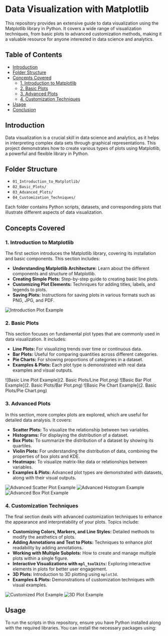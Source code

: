 # Data Visualization with Matplotlib

This repository provides an extensive guide to data visualization using the Matplotlib library in Python. It covers a wide range of visualization techniques, from basic plots to advanced customization methods, making it a valuable resource for anyone interested in data science and analytics.

## Table of Contents
- [Introduction](#introduction)
- [Folder Structure](#folder-structure)
- [Concepts Covered](#concepts-covered)
  - [1. Introduction to Matplotlib](#1-introduction-to-matplotlib)
  - [2. Basic Plots](#2-basic-plots)
  - [3. Advanced Plots](#3-advanced-plots)
  - [4. Customization Techniques](#4-customization-techniques)
- [Usage](#usage)
- [Conclusion](#conclusion)

## Introduction

Data visualization is a crucial skill in data science and analytics, as it helps in interpreting complex data sets through graphical representations. This project demonstrates how to create various types of plots using Matplotlib, a powerful and flexible library in Python.

## Folder Structure

- `01_Introduction_to_Matplotlib/`
- `02_Basic_Plots/`
- `03_Advanced_Plots/`
- `04_Customization_Techniques/`

Each folder contains Python scripts, datasets, and corresponding plots that illustrate different aspects of data visualization.

## Concepts Covered

### 1. Introduction to Matplotlib

The first section introduces the Matplotlib library, covering its installation and basic components. This section includes:
- **Understanding Matplotlib Architecture:** Learn about the different components and structure of Matplotlib.
- **Creating Simple Plots:** Step-by-step guide to creating basic line plots.
- **Customizing Plot Elements:** Techniques for adding titles, labels, and legends to plots.
- **Saving Plots:** Instructions for saving plots in various formats such as PNG, JPG, and PDF.

![Introduction Plot Example](01_Introduction_to_Matplotlib/introduction_plot_example.png)

### 2. Basic Plots

This section focuses on fundamental plot types that are commonly used in data visualization. It includes:
- **Line Plots:** For visualizing trends over time or continuous data.
- **Bar Plots:** Useful for comparing quantities across different categories.
- **Pie Charts:** For showing proportions of categories in a dataset.
- **Examples & Plots:** Each plot type is demonstrated with real data examples and visual outputs.

![Basic Line Plot Example](2. Basic Plots/Line Plot.png)
![Basic Bar Plot Example](2. Basic Plots/Bar Plot.png)
![Basic Pie Chart Example](2. Basic Plots/Pie Chart.png)

### 3. Advanced Plots

In this section, more complex plots are explored, which are useful for detailed data analysis. It covers:
- **Scatter Plots:** To visualize the relationship between two variables.
- **Histograms:** For displaying the distribution of a dataset.
- **Box Plots:** To summarize the distribution of a dataset by showing its quartiles.
- **Violin Plots:** For understanding the distribution of data, combining the properties of box plots and KDE.
- **Heatmaps:** To visualize matrix-like data or relationships between variables.
- **Examples & Plots:** Advanced plot types are demonstrated with datasets, along with their visual outputs.

![Advanced Scatter Plot Example](03_Advanced_Plots/scatter_plot_example.png)
![Advanced Histogram Example](03_Advanced_Plots/histogram_example.png)
![Advanced Box Plot Example](03_Advanced_Plots/box_plot_example.png)

### 4. Customization Techniques

The final section deals with advanced customization techniques to enhance the appearance and interpretability of your plots. Topics include:
- **Customizing Colors, Markers, and Line Styles:** Detailed methods to modify the aesthetics of plots.
- **Adding Annotations and Text to Plots:** Techniques to enhance plot readability by adding annotations.
- **Working with Multiple Subplots:** How to create and manage multiple plots within a single figure.
- **Interactive Visualizations with `mpl_toolkits`:** Exploring interactive elements in plots for better user engagement.
- **3D Plots:** Introduction to 3D plotting using `mplot3d`.
- **Examples & Plots:** Demonstrations of customization techniques with visual examples.

![Customized Plot Example](04_Customization_Techniques/customized_plot_example.png)
![3D Plot Example](04_Customization_Techniques/3d_plot_example.png)

## Usage

To run the scripts in this repository, ensure you have Python installed along with the required libraries. You can install the necessary packages using:

